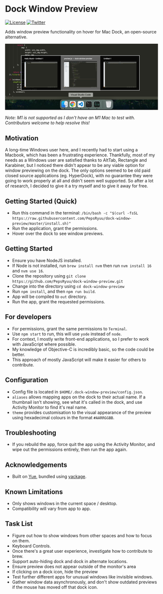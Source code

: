 # Dock Window Preview

[![License](https://badgen.net/github/license/pepsryuu/dock-window-preview)](./LICENSE)
[![Twitter](https://img.shields.io/twitter/follow/PepsRyuu?style=social)](https://twitter.com/PepsRyuu)

Adds window preview functionality on hover for Mac Dock, an open-source alternative.

![Image](./docs/image.png)

*Note: M1 is not supported as I don't have an M1 Mac to test with. Contributors welcome to help resolve this!*

## Motivation

A long-time Windows user here, and I recently had to start using a Macbook, which has been a frustrating experience.
Thankfully, most of my needs as a Windows user are satisfied thanks to AltTab, Rectangle and Karabiner, but I noticed there didn't appear to be any viable option for window previewing on the dock.
The only options seemed to be old paid closed source applications (eg. HyperDock), with no guarantee they were going to work properly at all and didn't seem well supported.
So after a lot of research, I decided to give it a try myself and to give it away for free.

## Getting Started (Quick) 

* Run this command in the terminal: ```/bin/bash -c "$(curl -fsSL https://raw.githubusercontent.com/PepsRyuu/dock-window-preview/master/install.sh)"```
* Run the application, grant the permissions.
* Hover over the dock to see window previews.

## Getting Started

* Ensure you have NodeJS installed. 
* If Node is not installed, run ```brew install nvm``` then run ```nvm install 16``` and ```nvm use 16```.
* Clone the repository using ```git clone https://github.com/PepsRyuu/dock-window-preview.git```
* Change into the directory using ```cd dock-window-preview```
* Run ```npm install```, and then ```npm run build```.
* App will be compiled to ```out``` directory.
* Run the app, grant the requested permissions.

## For developers

* For permissions, grant the same permissions to ```Terminal```.
* Use ```npm start``` to run, this will use ```yode``` instead of ```node```.
* For context, I mostly write front-end applications, so I prefer to work with JavaScript where possible.
* My knowledge of Objective-C is incredibly basic, so the code could be better.
* This approach of mostly JavaScript will make it easier for others to contribute.

## Configuration

* Config file is located in ```$HOME/.dock-window-preview/config.json```.
* ```aliases``` allows mapping apps on the dock to their actual name. If a thumbnail isn't showing, see what it's called in the dock, and use Activity Monitor to find it's real name.
* ```theme``` provides customisation to the visual appearance of the preview using hexadecimal colours in the format ```#AARRGGBB```.

## Troubleshooting

* If you rebuild the app, force quit the app using the Activity Monitor, and wipe out the permissions entirely, then run the app again.

## Acknowledgements

* Built on [Yue](https://github.com/yue/yue), bundled using [yackage](https://github.com/yue/yackage).

## Known Limitations

* Only shows windows in the current space / desktop. 
* Compatibility will vary from app to app.

## Task List

* Figure out how to show windows from other spaces and how to focus on them.
* Keyboard Controls.
* Once there's a great user experience, investigate how to contribute to brew.
* Support auto-hiding dock and dock in alternate locations.
* Ensure preview does not appear outside of the monitor's area
* If clicking on a dock icon, hide the preview
* Test further different apps for unusual windows like invisible windows.
* Gather window data asynchronously, and don't show outdated previews if the mouse has moved off that dock icon.
